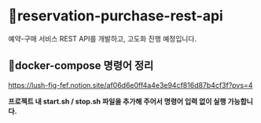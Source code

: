 # 📌reservation-purchase-rest-api
예약-구매 서비스 REST API를 개발하고, 고도화 진행 예정입니다.

## 🔎docker-compose 명령어 정리
https://lush-fig-fef.notion.site/af06d6e0ff4a4e3e94cf816d87b4cf3f?pvs=4

**프로젝트 내 start.sh / stop.sh 파일을 추가해 주어서 명령어 입력 없이 실행 가능합니다.**

